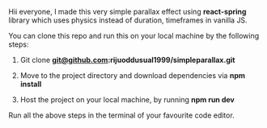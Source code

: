 Hii everyone, I made this very simple parallax effect using **react-spring** library which uses physics instead of duration, timeframes in vanilla JS. 

You can clone this repo and run this on your local machine by the following steps:

1. Git clone **git@github.com:rijuoddusual1999/simpleparallax.git**

2. Move to the project directory and download dependencies via **npm install**

3. Host the project on your local machine, by running **npm run dev**

Run all the above steps in the terminal of your favourite code editor. 